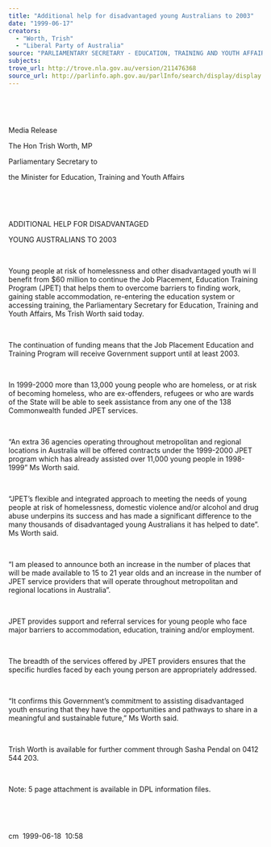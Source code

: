 ```yaml
---
title: "Additional help for disadvantaged young Australians to 2003"
date: "1999-06-17"
creators:
  - "Worth, Trish"
  - "Liberal Party of Australia"
source: "PARLIAMENTARY SECRETARY - EDUCATION, TRAINING AND YOUTH AFFAIRS"
subjects:
trove_url: http://trove.nla.gov.au/version/211476368
source_url: http://parlinfo.aph.gov.au/parlInfo/search/display/display.w3p;query=Id%3A%22media/pressrel/2FA06%22
---
```


   

  

  

  Media Release

  The Hon Trish Worth, MP

  Parliamentary Secretary to

  the Minister for Education, Training and Youth Affairs

  

  

  ADDITIONAL HELP FOR DISADVANTAGED

  YOUNG AUSTRALIANS TO 2003

  

  Young people at risk of homelessness and other disadvantaged youth 
wi ll benefit from $60 million to continue the Job Placement, 
Education Training Program (JPET) that helps them to overcome barriers 
to finding work, gaining stable accommodation, re-entering the education 
system or accessing training, the Parliamentary Secretary for Education, 
Training and Youth Affairs, Ms Trish Worth said today.

  

 The continuation of funding means that the Job Placement 
Education and Training Program will receive Government support until 
at least 2003.

  

 In 1999-2000 more than 13,000 young people who are 
homeless, or at risk of becoming homeless, who are ex-offenders, refugees 
or who are wards of the State will be able to seek assistance from any 
one of the 138 Commonwealth funded JPET services.

  

 “An extra 36 agencies operating throughout metropolitan 
and regional locations in Australia will be offered contracts under 
the 1999-2000 JPET program which has already assisted over 11,000 young 
people in 1998-1999” Ms Worth said.

  

 “JPET’s flexible and integrated approach to meeting 
the needs of young people at risk of homelessness, domestic violence 
and/or alcohol and drug abuse underpins its success and has made a significant 
difference to the many thousands of disadvantaged young Australians 
it has helped to date”. Ms Worth said.

  

 “I am pleased to announce both an increase in the 
number of places that will be made available to 15 to 21 year olds and 
an increase in the number of JPET service providers that will operate 
throughout metropolitan and regional locations in Australia”.

  

 JPET provides support and referral services for young 
people who face major barriers to accommodation, education, training 
and/or employment.

  

 The breadth of the services offered by JPET providers 
ensures that the specific hurdles faced by each young person are appropriately 
addressed.

  

 “It confirms this Government’s commitment to assisting 
disadvantaged youth ensuring that they have the opportunities and pathways 
to share in a meaningful and sustainable future,” Ms Worth said.

  

 Trish Worth is available for further comment through 
Sasha Pendal on 0412 544 203.

  

  Note: 5 page attachment is available in DPL information files.

  

  

  cm  1999-06-18  10:58

